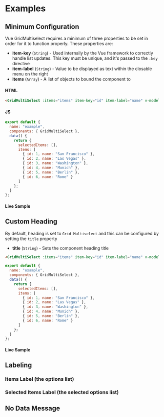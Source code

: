 # Examples

## Minimum Configuration

Vue GridMultiselect requires a minimum of three properties to be set in order for it to function properly. These properties are:

- __item-key__ (`String`) - Used internally by the Vue framework to correctly handle list updates. This key must be unique, and it's passed to the `:key` directive
- __item-label__ (`String`) - Value to be displayed as text within the closable menu on the right
- __items__ (`Array`) - A list of objects to bound the component to

#### HTML

```html
<GridMultiSelect :items="items" item-key="id" item-label="name" v-model="selectedItems" />
```

#### JS

```js
export default {
  name: "example",
  components: { GridMultiSelect },
  data() {
    return {
	  selectedItems: [],
      items: [
		{ id: 1, name: "San Francisco" },
        { id: 2, name: "Las Vegas" },
        { id: 3, name: "Washington" },
        { id: 4, name: "Munich" },
        { id: 5, name: "Berlin" },
        { id: 6, name: "Rome" }
      ]
    };
  }
};
```

#### Live Sample

<MinConfiguration />

## Custom Heading

By default, heading is set to `Grid Multiselect` and this can be configured by setting the `title` property

- __title__ (`String`) - Sets the component heading title

```html
<GridMultiSelect :items="items" item-key="id" item-label="name" v-model="selectedItem" title="Cities" />
```

```js
export default {
  name: "example",
  components: { GridMultiSelect },
  data() {
    return {
	  selectedItems: [],
      items: [
		{ id: 1, name: "San Francisco" },
        { id: 2, name: "Las Vegas" },
        { id: 3, name: "Washington" },
        { id: 4, name: "Munich" },
        { id: 5, name: "Berlin" },
        { id: 6, name: "Rome" }
      ]
    };
  }
};
```
#### Live Sample

<CustomHeading />

## Labeling

### Items Label (the options list)

### Selected Items Label (the selected options list)

## No Data Message